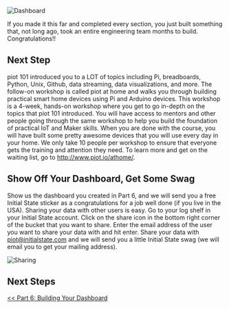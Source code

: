 ![Dashboard](https://github.com/InitialState/piot-101/wiki/img/dashboard2.jpg)

If you made it this far and completed every section, you just built something that, not long ago, took an entire engineering team months to build. Congratulations!! 

## Next Step
piot 101 introduced you to a LOT of topics including Pi, breadboards, Python, Unix, Github, data streaming, data visualizations, and more. The follow-on workshop is called piot at home and walks you through building practical smart home devices using Pi and Arduino devices. This workshop is a 4-week, hands-on workshop where you get to go in-depth on the topics that piot 101 introduced. You will have access to mentors and other people going through the same workshop to help you build the foundation of practical IoT and Maker skills. When you are done with the course, you will have built some pretty awesome devices that you will use every day in your home. We only take 10 people per workshop to ensure that everyone gets the training and attention they need. To learn more and get on the waiting list, go to http://www.piot.io/athome/.

## Show Off Your Dashboard, Get Some Swag
Show us the dashboard you created in Part 6, and we will send you a free Initial State sticker as a congratulations for a job well done (if you live in the USA). Sharing your data with other users is easy. Go to your log shelf in your Initial State account. Click on the share icon in the bottom right corner of the bucket that you want to share. Enter the email address of the user you want to share your data with and hit enter. Share your data with piot@initialstate.com and we will send you a little Initial State swag (we will email you to get your mailing address). 

![Sharing](https://s3.amazonaws.com/uploads.uservoice.com/assets/083/500/348/original/Share.gif?AWSAccessKeyId=14D6VH0N6B73PJ6VE382&Expires=1503308801&Signature=jBrDC2YYsv1zPbAsfTkPECzPh9I%3D)

## Next Steps



[<< Part 6: Building Your Dashboard](Part-6.-Building-Your-Dashboard)